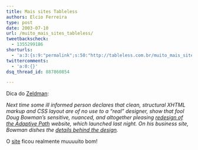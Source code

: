 ```yaml
---
title: Mais sites Tableless
authors: Elcio Ferreira
type: post
date: 2003-07-10
url: /muito_mais_sites_tableless/
tweetbackscheck:
  - 1355299186
shorturls:
  - 'a:3:{s:9:"permalink";s:50:"http://tableless.com.br/muito_mais_sites_tableless";s:7:"tinyurl";s:26:"http://tinyurl.com/3mj5jds";s:4:"isgd";s:19:"http://is.gd/psY9bu";}'
twittercomments:
  - 'a:0:{}'
dsq_thread_id: 887860854

---
```

Dica do [Zeldman][1]:
              
_Next time some ill informed person declares that clean, structural XHTML markup and CSS layout are of no use to a &#8220;real&#8221; designer, show that fool Doug Bowman&#8217;s sensitive, nuanced, and altogether pleasing [redesign of the Adaptive Path][2] website, which launched last night. On his business site, Bowman dishes the [details behind the design][3]._
              
O [site][2] ficou realmente muuuuito bom!

 [1]: http://www.zeldman.com/
 [2]: http://www.adaptivepath.com/
 [3]: http://www.stopdesign.com/log/2003/07/09/the_new_path.html